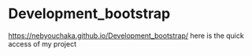 # Development_bootstrap
 https://nebyouchaka.github.io/Development_bootstrap/ here is the quick access of my project
